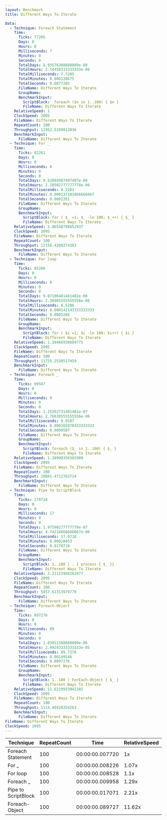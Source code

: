 ```yaml
---
layout: Benchmark
title: Different Ways To Iterate

Data: 
  - Technique: Foreach Statement
    Time: 
      Ticks: 77205
      Days: 0
      Hours: 0
      Milliseconds: 7
      Minutes: 0
      Seconds: 0
      TotalDays: 8.93576388888889e-08
      TotalHours: 2.14458333333333e-06
      TotalMilliseconds: 7.7205
      TotalMinutes: 0.000128675
      TotalSeconds: 0.0077205
      FileName: Different Ways To Iterate
      GroupName: 
      BenchmarkInput: 
        ScriptBlock:  foreach ($n in 1..100) { $n }
        FileName: Different Ways To Iterate
    RelativeSpeed: 1
    ClockSpeed: 2095
    FileName: Different Ways To Iterate
    RepeatCount: 100
    Throughput: 12952.5289812836
    BenchmarkInput: 
      FileName: Different Ways To Iterate
  - Technique: For _
    Time: 
      Ticks: 82261
      Days: 0
      Hours: 0
      Milliseconds: 8
      Minutes: 0
      Seconds: 0
      TotalDays: 9.52094907407407e-08
      TotalHours: 2.28502777777778e-06
      TotalMilliseconds: 8.2261
      TotalMinutes: 0.000137101666666667
      TotalSeconds: 0.0082261
      FileName: Different Ways To Iterate
      GroupName: 
      BenchmarkInput: 
        ScriptBlock: for ( $_ =1; $_ -le 100; $_++) { $_ } 
        FileName: Different Ways To Iterate
    RelativeSpeed: 1.06548798652937
    ClockSpeed: 2095
    FileName: Different Ways To Iterate
    RepeatCount: 100
    Throughput: 12156.4289274383
    BenchmarkInput: 
      FileName: Different Ways To Iterate
  - Technique: For loop
    Time: 
      Ticks: 85286
      Days: 0
      Hours: 0
      Milliseconds: 8
      Minutes: 0
      Seconds: 0
      TotalDays: 9.87106481481482e-08
      TotalHours: 2.36905555555556e-06
      TotalMilliseconds: 8.5286
      TotalMinutes: 0.000142143333333333
      TotalSeconds: 0.0085286
      FileName: Different Ways To Iterate
      GroupName: 
      BenchmarkInput: 
        ScriptBlock: for ( $i =1; $i -le 100; $i++) { $i } 
        FileName: Different Ways To Iterate
    RelativeSpeed: 1.10466938669775
    ClockSpeed: 2095
    FileName: Different Ways To Iterate
    RepeatCount: 100
    Throughput: 11725.2538517459
    BenchmarkInput: 
      FileName: Different Ways To Iterate
  - Technique: Foreach _
    Time: 
      Ticks: 99587
      Days: 0
      Hours: 0
      Milliseconds: 9
      Minutes: 0
      Seconds: 0
      TotalDays: 1.15262731481481e-07
      TotalHours: 2.76630555555556e-06
      TotalMilliseconds: 9.9587
      TotalMinutes: 0.000165978333333333
      TotalSeconds: 0.0099587
      FileName: Different Ways To Iterate
      GroupName: 
      BenchmarkInput: 
        ScriptBlock: foreach ($_ in 1..100) { $_ }
        FileName: Different Ways To Iterate
    RelativeSpeed: 1.28990350365909
    ClockSpeed: 2095
    FileName: Different Ways To Iterate
    RepeatCount: 100
    Throughput: 10041.4712763714
    BenchmarkInput: 
      FileName: Different Ways To Iterate
  - Technique: Pipe to ScriptBlock
    Time: 
      Ticks: 170718
      Days: 0
      Hours: 0
      Milliseconds: 17
      Minutes: 0
      Seconds: 0
      TotalDays: 1.97590277777778e-07
      TotalHours: 4.74216666666667e-06
      TotalMilliseconds: 17.0718
      TotalMinutes: 0.00028453
      TotalSeconds: 0.0170718
      FileName: Different Ways To Iterate
      GroupName: 
      BenchmarkInput: 
        ScriptBlock: 1..100 | . { process { $_ }}
        FileName: Different Ways To Iterate
    RelativeSpeed: 2.21122984262677
    ClockSpeed: 2095
    FileName: Different Ways To Iterate
    RepeatCount: 100
    Throughput: 5857.61313979779
    BenchmarkInput: 
      FileName: Different Ways To Iterate
  - Technique: Foreach-Object
    Time: 
      Ticks: 897276
      Days: 0
      Hours: 0
      Milliseconds: 89
      Minutes: 0
      Seconds: 0
      TotalDays: 1.03851388888889e-06
      TotalHours: 2.49243333333333e-05
      TotalMilliseconds: 89.7276
      TotalMinutes: 0.00149546
      TotalSeconds: 0.0897276
      FileName: Different Ways To Iterate
      GroupName: 
      BenchmarkInput: 
        ScriptBlock: 1..100 | ForEach-Object { $_ }
        FileName: Different Ways To Iterate
    RelativeSpeed: 11.6219933942102
    ClockSpeed: 2095
    FileName: Different Ways To Iterate
    RepeatCount: 100
    Throughput: 1114.48428354263
    BenchmarkInput: 
      FileName: Different Ways To Iterate
FileName: Different Ways To Iterate
ClockSpeed: 2095
---
```





|Technique          |RepeatCount|Time           |RelativeSpeed|Throughput|
|-------------------|-----------|---------------|-------------|----------|
|Foreach Statement  |100        |00:00:00.007720|1x           |12952.53/s|
|For _              |100        |00:00:00.008226|1.07x        |12156.43/s|
|For loop           |100        |00:00:00.008528|1.1x         |11725.25/s|
|Foreach _          |100        |00:00:00.009958|1.29x        |10041.47/s|
|Pipe to ScriptBlock|100        |00:00:00.017071|2.21x        |5857.61/s |
|Foreach-Object     |100        |00:00:00.089727|11.62x       |1114.48/s |
